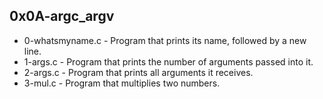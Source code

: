 ## 0x0A-argc_argv
* 0-whatsmyname.c - Program that prints its name, followed by a new line.
* 1-args.c - Program that prints the number of arguments passed into it.
* 2-args.c - Program that prints all arguments it receives.
* 3-mul.c - Program that multiplies two numbers.

